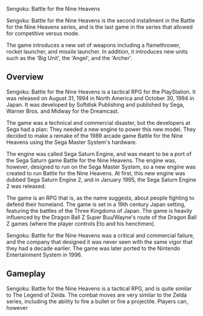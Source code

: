 Sengoku: Battle for the Nine Heavens

Sengoku: Battle for the Nine Heavens is the second installment in the Battle for the Nine Heavens series, and is the last game in the series that allowed for competitive versus mode.

The game introduces a new set of weapons including a flamethrower, rocket launcher, and missile launcher. In addition, it introduces new units such as the 'Big Unit', the 'Angel', and the 'Archer'.

## Overview

Sengoku: Battle for the Nine Heavens is a tactical RPG for the PlayStation. It was released on August 31, 1994 in North America and October 30, 1994 in Japan. It was developed by Softdisk Publishing and published by Sega, Warner Bros. and Midway for the Dreamcast.

The game was a technical and commercial disaster, but the developers at Sega had a plan: They needed a new engine to power this new model. They decided to make a remake of the 1989 arcade game Battle for the Nine Heavens using the Sega Master System's hardware.

The engine was called Sega Saturn Engine, and was meant to be a port of the Sega Saturn game Battle for the Nine Heavens. The engine was, however, designed to run on the Sega Master System, so a new engine was created to run Battle for the Nine Heavens. At first, this new engine was dubbed Sega Saturn Engine 2, and in January 1995, the Sega Saturn Engine 2 was released.

The game is an RPG that is, as the name suggests, about people fighting to defend their homeland. The game is set in a 19th century Japan setting, featuring the battles of the Three Kingdoms of Japan. The game is heavily influenced by the Dragon Ball Z Super Buu/Wayne's route of the Dragon Ball Z games (where the player controls Eto and his henchmen).

Sengoku: Battle for the Nine Heavens was a critical and commercial failure, and the company that designed it was never seen with the same vigor that they had a decade earlier. The game was later ported to the Nintendo Entertainment System in 1996.

## Gameplay

Sengoku: Battle for the Nine Heavens is a tactical RPG, and is quite similar to The Legend of Zelda. The combat moves are very similar to the Zelda series, including the ability to fire a bullet or fire a projectile. Players can, however